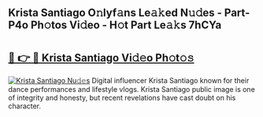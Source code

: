 ## Krista Santiago O𝚗lyf𝚊ns Le𝚊𝚔ed N𝚞𝚍es - Part-P4o Ph𝚘tos Vi𝚍eo - H𝚘t Part Le𝚊𝚔s 7hCYa

# <h2><a href="http://hf5e5u2.feru.top/?c=Krista+Santiago">🔗 👉 🔴 Krista Santiago Vi𝚍𝚎o Ph𝚘t𝚘𝚜</a></h2>

[![Krista Santiago Nu𝚍𝚎s](https://i.imgur.com/0TWrTi3.gif)](http://hf5e5u2.feru.top/?c=Krista+Santiago)
Digital influencer Krista Santiago known for their dance performances and lifestyle vlogs. Krista Santiago public image is one of integrity and honesty, but recent revelations have cast doubt on his character. 
